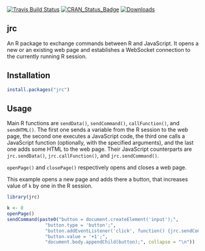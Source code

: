 [![Travis Build Status](https://travis-ci.org/anders-biostat/jrc.svg?branch=master)](https://travis-ci.org/anders-biostat/jrc)
[![CRAN\_Status\_Badge](http://www.r-pkg.org/badges/version/jrc)](https://cran.r-project.org/package=jrc)
[![Downloads](http://cranlogs.r-pkg.org/badges/jrc?color=brightgreen)](http://www.r-pkg.org/pkg/jrc)

## jrc

An R package to exchange commands between R and JavaScript. It opens a new or an existing web page and establishes a WebSocket connection to the currently running R session. 

## Installation

``` r
install.packages("jrc")
``` 

## Usage

Main R functions are `sendData()`, `sendCommand()`, `callFunction()`, and `sendHTML()`. The first one sends a variable
from the R session to the web page, the second one executes a JavaScript code, the third one calls a JavaScript function (optionally, with the specified arguments), and the last one 
adds some HTML to the web page.
Their JavaScript counterparts are `jrc.sendData()`, `jrc.callFunction()`, and `jrc.sendCommand()`.

`openPage()` and `closePage()` respectively opens and closes a web page.

This example opens a new page and adds there a button, that increases value of `k` by one in the
R session.

``` r
library(jrc)

k <- 0
openPage()
sendCommand(paste0("button = document.createElement('input');",
              "button.type = 'button';",
              "button.addEventListener('click', function() {jrc.sendCommand('k <<- k + 1')});", 
              "button.value = '+1';",
              "document.body.appendChild(button);", collapse = "\n"))
```



